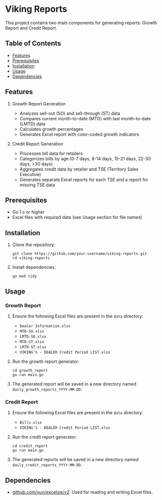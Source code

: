 # Viking Reports

This project contains two main components for generating reports: Growth Report and Credit Report.

## Table of Contents

- [Features](#features)
- [Prerequisites](#prerequisites)
- [Installation](#installation)
- [Usage](#usage)
- [Dependencies](#dependencies)

## Features

1. Growth Report Generation
   - Analyzes sell-out (SO) and sell-through (ST) data
   - Compares current month-to-date (MTD) with last month-to-date (LMTD) data
   - Calculates growth percentages
   - Generates Excel report with color-coded growth indicators

2. Credit Report Generation
   - Processes bill data for retailers
   - Categorizes bills by age (0-7 days, 8-14 days, 15-21 days, 22-30 days, >30 days)
   - Aggregates credit data by retailer and TSE (Territory Sales Executive)
   - Generates separate Excel reports for each TSE and a report for missing TSE data

## Prerequisites

- Go 1.x or higher
- Excel files with required data (see Usage section for file names)

## Installation

1. Clone the repository:
   ```
   git clone https://github.com/your-username/viking-reports.git
   cd viking-reports
   ```

2. Install dependencies:
   ```
   go mod tidy
   ```

## Usage

### Growth Report

1. Ensure the following Excel files are present in the `data` directory:
   - `Dealer Information.xlsx`
   - `MTD-SO.xlsx`
   - `LMTD-SO.xlsx`
   - `MTD-ST.xlsx`
   - `LMTD-ST.xlsx`
   - `VIKING'S - DEALER Credit Period LIST.xlsx`

2. Run the growth report generator:
   ```
   cd growth_report
   go run main.go
   ```

3. The generated report will be saved in a new directory named `daily_growth_reports_YYYY-MM-DD`.

### Credit Report

1. Ensure the following Excel files are present in the `data` directory:
   - `Bills.xlsx`
   - `VIKING'S - DEALER Credit Period LIST.xlsx`

2. Run the credit report generator:
   ```
   cd credit_report
   go run main.go
   ```

3. The generated reports will be saved in a new directory named `daily_credit_reports_YYYY-MM-DD`.

## Dependencies

- [github.com/xuri/excelize/v2](https://github.com/xuri/excelize): Used for reading and writing Excel files.